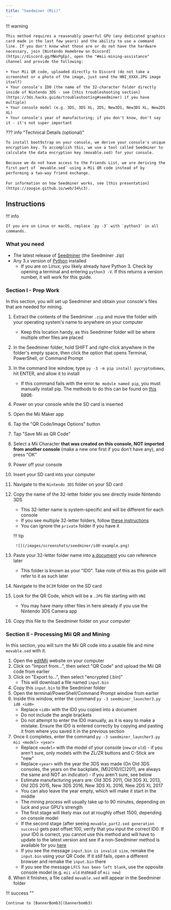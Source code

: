 ```yaml
---
title: "Seedminer (Mii)"
---
```


!!! warning

    This method requires a reasonably powerful GPU (any dedicated graphics card made in the last few years) and the ability to use a command line. If you don't know what those are or do not have the hardware necessary, join [Nintendo Homebrew on Discord](https://discord.gg/MWxPgEp), open the "#mii-mining-assistance" channel and provide the following:

    + Your Mii QR code, uploaded directly to Discord (do not take a screenshot or a photo of the image, just send the HNI_XXXX.JPG image itself)
    + Your console's ID0 (the name of the 32-character folder directly inside of Nintendo 3DS - see [this troubleshooting section](https://3ds.hacks.guide/troubleshooting#seedminer) if you have multiple)
    + Your console model (e.g. 3DS, 3DS XL, 2DS, New3DS, New3DS XL, New2DS XL)
    + Your console's year of manufacturing; if you don't know, don't say it - it's not super important

??? info "Technical Details (optional)"

    To install boot9strap on your console, we derive your console's unique encryption key. To accomplish this, we use a tool called Seedminer to calculate the data encryption key (movable.sed) for your console.

    Because we do not have access to the Friends List, we are deriving the first part of `movable.sed` using a Mii QR code instead of by performing a two-way friend exchange.

    For information on how Seedminer works, see [this presentation](https://zoogie.github.io/web/34⅕c3).

## Instructions

!!! info

    If you are on Linux or macOS, replace `py -3` with `python3` in all commands.

### What you need

* The latest release of [Seedminer](https://github.com/zoogie/seedminer/releases/latest) (the Seedminer .zip)
* Any 3.x version of [Python](https://www.python.org/downloads/) installed
    * If you are on Linux, you likely already have Python 3. Check by opening a terminal and entering `python3 -V`. If this returns a version number, it will work for this guide.

### Section I - Prep Work

In this section, you will set up Seedminer and obtain your console's files that are needed for mining.

1. Extract the contents of the Seedminer `.zip` and move the folder with your operating system's name to anywhere on your computer
    + Keep this location handy, as this Seedminer folder will be where multiple other files are placed
1. In the Seedminer folder, hold SHIFT and right-click anywhere in the folder's empty space, then click the option that opens Terminal, PowerShell, or Command Prompt
1. In the command line window, type `py -3 -m pip install pycryptodomex`, hit ENTER, and allow it to install
    + If this command fails with the error `No module named pip`, you must manually install pip. The methods to do this can be found on [this page](https://pip.pypa.io/en/stable/installation/).
1. Power on your console while the SD card is inserted
1. Open the Mii Maker app
1. Tap the "QR Code/Image Options" button
1. Tap "Save Mii as QR Code"
1. Select a Mii Character **that was created on this console, NOT imported from another console** (make a new one first if you don't have any), and press "OK"
1. Power off your console
1. Insert your SD card into your computer
1. Navigate to the `Nintendo 3DS` folder on your SD card
1. Copy the name of the 32-letter folder you see directly inside Nintendo 3DS
    + This 32-letter name is system-specific and will be different for each console
    + If you see multiple 32-letter folders, follow [these instructions](troubleshooting#seedminer)
    + You can ignore the `private` folder if you have it

    !!! tip

	    ![](/images/screenshots/seedminer/id0-example.png)
	
1. Paste your 32-letter folder name into [a document](/images/screenshots/seedminer/text-document.png) you can reference later
    + This folder is known as your "ID0". Take note of this as this guide will refer to it as such later
1. Navigate to the `DCIM` folder on the SD card
1. Look for the QR Code, which will be a `.JPG` file starting with `HNI`
    + You may have many other files in here already if you use the Nintendo 3DS Camera app
1. Copy this file to the Seedminer folder on your computer

### Section II - Processing Mii QR and Mining

In this section, you will turn the Mii QR code into a usable file and mine `movable.sed` with it.

1. Open the [editMii](https://zoogie.github.io/web/miiqr/) website on your computer
1. Click on "Import from...", then select "QR Code" and upload the Mii QR code from earlier
1. Click on "Export to...", then select "encrypted (.bin)"
    + This will download a file named `input.bin`
1. Copy this `input.bin` to the Seedminer folder
1. Open the terminal/PowerShell/Command Prompt window from earlier
1. Inside this window, enter the command `py -3 seedminer_launcher3.py id0 <id0>`
    + Replace `<id0>` with the ID0 you copied into a document
    + Do not include the angle brackets
    + Do not attempt to enter the ID0 manually, as it is easy to make a mistake. Ensure the ID0 is entered correctly by copying and pasting it from where you saved it in the previous section
1. Once it completes, enter the command `py -3 seedminer_launcher3.py mii <model> <year>`
    + Replace `<model>` with the model of your console (`new` or `old`) - if you aren't sure, only models with the ZL/ZR buttons and C-Stick are "new"
    + Replace `<year>` with the year the 3DS was made (On Old 3DS consoles, the years on the backplate, (M)2010/(C)2011, are always the same and NOT an indicator) - if you aren't sure, see below
    + Estimate manufacturing years are: Old 3DS 2011, Old 3DS XL 2013, Old 2DS 2015, New 3DS 2016, New 3DS XL 2016, New 2DS XL 2017
    + You can also leave the year empty, which will make it start in the middle
    + The mining process will usually take up to 90 minutes, depending on luck and your GPU's strength
    + The first stage will likely max out at roughly offset 1500, depending on console model
    + If the second stage (after seeing `movable_part2.sed generation success`) gets past offset 100, verify that you input the correct ID0. If your ID0 is correct, you cannot use this method and will have to update to the latest version and see if a non-Seedminer method is available for you [here](alternate-exploits)
    + If you see the message `input.bin is invalid size`, remake the `input.bin` using your QR Code. If it *still* fails, open a different browser and remake the `input.bin` there
    + If you see the message `LFCS has been left blank`, use the opposite console model (e.g. `mii old` instead of `mii new`)
1. When it finishes, a file called `movable.sed` will appear in the Seedminer folder

!!! success ""

    Continue to [BannerBomb3](bannerbomb3)
